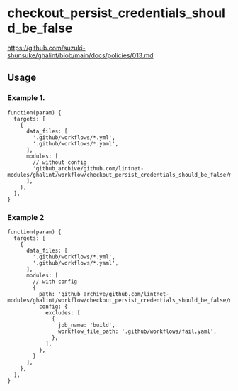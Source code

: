 # checkout_persist_credentials_should_be_false

https://github.com/suzuki-shunsuke/ghalint/blob/main/docs/policies/013.md

## Usage

### Example 1.

```jsonnet
function(param) {
  targets: [
    {
      data_files: [
        '.github/workflows/*.yml',
        '.github/workflows/*.yaml',
      ],
      modules: [
        // without config
        'github_archive/github.com/lintnet-modules/ghalint/workflow/checkout_persist_credentials_should_be_false/main.jsonnet@12aac7476916a42e9de8646ac75c98274cfe8521:v0.3.2',
      ],
    },
  ],
}
```

### Example 2

```jsonnet
function(param) {
  targets: [
    {
      data_files: [
        '.github/workflows/*.yml',
        '.github/workflows/*.yaml',
      ],
      modules: [
        // with config
        {
          path: 'github_archive/github.com/lintnet-modules/ghalint/workflow/checkout_persist_credentials_should_be_false/main.jsonnet@12aac7476916a42e9de8646ac75c98274cfe8521:v0.3.2',
          config: {
            excludes: [
              {
                job_name: 'build',
                workflow_file_path: '.github/workflows/fail.yaml',
              },
            ],
          },
        }
      ],
    },
  ],
}
```
